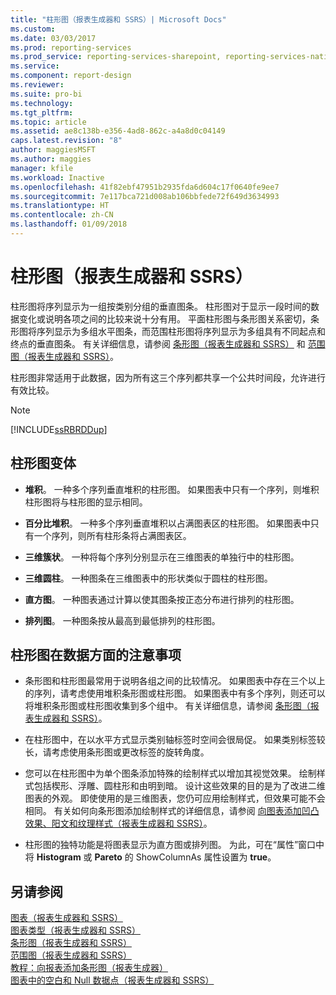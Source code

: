 ```yaml
---
title: "柱形图（报表生成器和 SSRS）| Microsoft Docs"
ms.custom: 
ms.date: 03/03/2017
ms.prod: reporting-services
ms.prod_service: reporting-services-sharepoint, reporting-services-native
ms.service: 
ms.component: report-design
ms.reviewer: 
ms.suite: pro-bi
ms.technology: 
ms.tgt_pltfrm: 
ms.topic: article
ms.assetid: ae8c138b-e356-4ad8-862c-a4a8d0c04149
caps.latest.revision: "8"
author: maggiesMSFT
ms.author: maggies
manager: kfile
ms.workload: Inactive
ms.openlocfilehash: 41f82ebf47951b2935fda6d604c17f0640fe9ee7
ms.sourcegitcommit: 7e117bca721d008ab106bbfede72f649d3634993
ms.translationtype: HT
ms.contentlocale: zh-CN
ms.lasthandoff: 01/09/2018
---
```

# <a name="column-charts-report-builder-and-ssrs"></a>柱形图（报表生成器和 SSRS）
  柱形图将序列显示为一组按类别分组的垂直图条。 柱形图对于显示一段时间的数据变化或说明各项之间的比较来说十分有用。 平面柱形图与条形图关系密切，条形图将序列显示为多组水平图条，而范围柱形图将序列显示为多组具有不同起点和终点的垂直图条。 有关详细信息，请参阅 [条形图（报表生成器和 SSRS）](../../reporting-services/report-design/bar-charts-report-builder-and-ssrs.md) 和 [范围图（报表生成器和 SSRS）](../../reporting-services/report-design/range-charts-report-builder-and-ssrs.md)。  
  
 柱形图非常适用于此数据，因为所有这三个序列都共享一个公共时间段，允许进行有效比较。  
  
> [!NOTE]  
>  [!INCLUDE[ssRBRDDup](../../includes/ssrbrddup-md.md)]  
  
## <a name="variations-of-a-column-chart"></a>柱形图变体  
  
-   **堆积**。 一种多个序列垂直堆积的柱形图。 如果图表中只有一个序列，则堆积柱形图将与柱形图的显示相同。  
  
-   **百分比堆积**。 一种多个序列垂直堆积以占满图表区的柱形图。 如果图表中只有一个序列，则所有柱形条将占满图表区。  
  
-   **三维簇状**。 一种将每个序列分别显示在三维图表的单独行中的柱形图。  
  
-   **三维圆柱**。 一种图条在三维图表中的形状类似于圆柱的柱形图。  
  
-   **直方图**。 一种图表通过计算以使其图条按正态分布进行排列的柱形图。  
  
-   **排列图**。 一种图条按从最高到最低排列的柱形图。  
  
## <a name="data-considerations-for-a-column-chart"></a>柱形图在数据方面的注意事项  
  
-   条形图和柱形图最常用于说明各组之间的比较情况。 如果图表中存在三个以上的序列，请考虑使用堆积条形图或柱形图。 如果图表中有多个序列，则还可以将堆积条形图或柱形图收集到多个组中。 有关详细信息，请参阅 [条形图（报表生成器和 SSRS）](../../reporting-services/report-design/bar-charts-report-builder-and-ssrs.md)。  
  
-   在柱形图中，在以水平方式显示类别轴标签时空间会很局促。 如果类别标签较长，请考虑使用条形图或更改标签的旋转角度。  
  
-   您可以在柱形图中为单个图条添加特殊的绘制样式以增加其视觉效果。 绘制样式包括楔形、浮雕、圆柱形和由明到暗。 设计这些效果的目的是为了改进二维图表的外观。 即使使用的是三维图表，您仍可应用绘制样式，但效果可能不会相同。 有关如何向条形图添加绘制样式的详细信息，请参阅 [向图表添加凹凸效果、阳文和纹理样式（报表生成器和 SSRS）](../../reporting-services/report-design/chart-effects-add-bevel-emboss-or-texture-report-builder.md)。  
  
-   柱形图的独特功能是将图表显示为直方图或排列图。 为此，可在“属性”窗口中将 **Histogram** 或 **Pareto** 的 ShowColumnAs 属性设置为 **true**。  
  
## <a name="see-also"></a>另请参阅  
 [图表（报表生成器和 SSRS）](../../reporting-services/report-design/charts-report-builder-and-ssrs.md)   
 [图表类型（报表生成器和 SSRS）](../../reporting-services/report-design/chart-types-report-builder-and-ssrs.md)   
 [条形图（报表生成器和 SSRS）](../../reporting-services/report-design/bar-charts-report-builder-and-ssrs.md)   
 [范围图（报表生成器和 SSRS）](../../reporting-services/report-design/range-charts-report-builder-and-ssrs.md)   
 [教程：向报表添加条形图（报表生成器）](../../reporting-services/tutorial-add-a-bar-chart-to-your-report-report-builder.md)   
 [图表中的空白和 Null 数据点（报表生成器和 SSRS）](../../reporting-services/report-design/empty-and-null-data-points-in-charts-report-builder-and-ssrs.md)  
  
  
